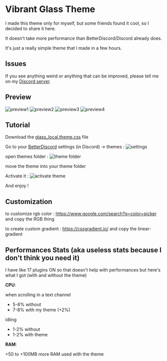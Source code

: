 # **Vibrant Glass Theme**

I made this theme only for myself, but some friends found it cool, so I decided to share it here.

It doesn't take more performance than BetterDiscord/Discord already does.

It's just a really simple theme that I made in a few hours.

## **Issues**

If you see anything weird or anything that can be improved, please tell me on my [Discord server](https://discord.gg/XhPKd5x7Fz).

## **Preview**

![preview1](./images/preview1.png)
![preview2](./images/preview2.png)
![preview3](./images/preview3.png)
![preview4](./images/preview4.png)

## **Tutorial**

Download the [glass_local.theme.css](https://raw.githubusercontent.com/Kayno0o/vibrant-glass-theme/main/glass_local.theme.css) file

Go to your [BetterDiscord](https://betterdiscord.app/) settings (in Discord) -> themes : ![settings](./images/theme_settings.png)

open themes folder : ![theme folder](./images/theme_folder.png)

move the theme into your theme folder

Activate it : ![activate theme](./images/activate_theme.png)

And enjoy !

## **Customization** 

to customize rgb color : https://www.google.com/search?q=color+picker and copy the RGB thing

to create custom gradient : https://cssgradient.io/ and copy the linear-gradient

## **Performances Stats** (aka useless stats because I don't think you need it)

I have like 17 plugins ON so that doesn't help with performances but here's what I got (with and without the theme)

**CPU**:

when scrolling in a text channel
- 5-6% without
- 7-8% with my theme (+2%)

idling
- 1-2% without
- 1-2% with theme

**RAM**:

+50 to +100MB more RAM used with the theme
